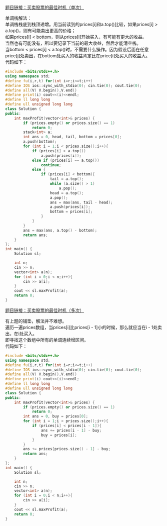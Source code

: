 [题目链接：买卖股票的最佳时机（单次）](https://leetcode-cn.com/problems/best-time-to-buy-and-sell-stock/)  

单调栈解法：  
单调栈栈底到栈顶递增。用当前读到的prices[i]和a.top()比较，如果prices[i] > a.top()，则有可能卖出更高的价格；  
如果prices[i] < bottom，则从prices[i]开始买入，有可能有更大的收益。  
当然也有可能没有，所以要记录下当前的最大收益，然后才能清空栈。  
当bottom < prices[i] < a.top()时，不需要什么操作。因为假设后面在任意price[j]处卖出，在bottom处买入的收益肯定比在price[i]处买入的收益大。  
代码如下：
```cpp
#include <bits/stdc++.h>
using namespace std;
#define fu(i,r,t) for(int i=r;i<=t;i++)
#define IOS ios::sync_with_stdio(0); cin.tie(0); cout.tie(0);
#define all(V) V.begin(),V.end()
#define print(i) cout<<(i)<<endl;
#define ll long long
#define ull unsigned long long
class Solution {
public:
    int maxProfit(vector<int>& prices) {
        if (prices.empty() or prices.size() == 1)
            return 0;
        stack<int> a;
        int ans = 0, head, tail, bottom = prices[0];
        a.push(bottom);
        for (int i = 1;i < prices.size();i++){
            if (prices[i] > a.top())
                a.push(prices[i]);
            else if (prices[i] == a.top())
                continue;
            else {
                if (prices[i] < bottom){
                    tail = a.top();
                    while (a.size() > 1)
                        a.pop();
                    head = a.top();
                    a.pop();
                    ans = max(ans, tail - head);
                    a.push(prices[i]);
                    bottom = prices[i];
                }
            }
        }
        ans = max(ans, a.top() - bottom);
        return ans;
    }
};
int main() {
    Solution sl;

    int n;
    cin >> n;
    vector<int> a(n);
    for (int i = 0;i < n;i++){
        cin >> a[i];
    }
    cout << sl.maxProfit(a);
    return 0;
}

```

[题目链接：买卖股票的最佳时机（多次）](https://leetcode-cn.com/problems/best-time-to-buy-and-sell-stock-ii/)  

有上题的铺垫，解法并不难想。  
遍历一遍prices数组，当prices[i]比prices[i - 1]小的时候，那么就应当在i - 1处卖出，在i处买入。  
即寻找这个数组中所有的单调连续增区间。  
代码如下：
```cpp
#include <bits/stdc++.h>
using namespace std;
#define fu(i,r,t) for(int i=r;i<=t;i++)
#define IOS ios::sync_with_stdio(0); cin.tie(0); cout.tie(0);
#define all(V) V.begin(),V.end()
#define print(i) cout<<(i)<<endl;
#define ll long long
#define ull unsigned long long
class Solution {
public:
    int maxProfit(vector<int>& prices) {
        if (prices.empty() or prices.size() == 1)
            return 0;
        int ans = 0, buy = prices[0];
        for (int i = 1;i < prices.size();i++){
            if (prices[i] < prices[i - 1]){
                ans += prices[i - 1] - buy;
                buy = prices[i];
            }
        }
        ans += prices[prices.size() - 1] - buy;
        return ans;
    }
};
int main() {
    Solution sl;

    int n;
    cin >> n;
    vector<int> a(n);
    for (int i = 0;i < n;i++){
        cin >> a[i];
    }
    cout << sl.maxProfit(a);
    return 0;
}
```
